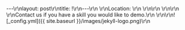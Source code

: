---\r\nlayout: post\r\ntitle: !\r\n---\r\n \r\nLocation: \r\n \r\n\r\n \r\n\r\n \r\nContact us if you have a skill you would like to demo.\r\n \r\n\r\n![_config.yml]({{ site.baseurl }}/images/jekyll-logo.png)\r\n
